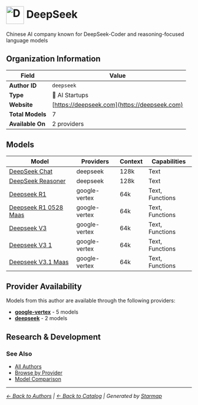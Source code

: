 # <img src="https://raw.githubusercontent.com/agentstation/starmap/master/internal/embedded/logos/deepseek.svg" alt="DeepSeek logo" width="48" height="48" style="vertical-align: middle;"> DeepSeek
  
  
  
Chinese AI company known for DeepSeek-Coder and reasoning-focused language models
  
  
## Organization Information
  
| Field | Value |
|---------|---------|
| **Author ID** | `deepseek` |
| **Type** | 🚀 AI Startups |
| **Website** | [https://deepseek.com](https://deepseek.com) |
| **Total Models** | 7 |
| **Available On** | 2 providers |

  
## Models
  
| Model | Providers | Context | Capabilities |
|---------|---------|---------|---------|
| [DeepSeek Chat](./models/deepseek-chat.md) | deepseek | 128k | Text |
| [DeepSeek Reasoner](./models/deepseek-reasoner.md) | deepseek | 128k | Text |
| [Deepseek R1](./models/deepseek-r1-at-deepseek-r1-0528.md) | google-vertex | 64k | Text, Functions |
| [Deepseek R1 0528 Maas](./models/deepseek-r1-0528-maas-at-001.md) | google-vertex | 64k | Text, Functions |
| [Deepseek V3](./models/deepseek-v3-at-deepseek-v3-0324.md) | google-vertex | 64k | Text, Functions |
| [Deepseek V3 1](./models/deepseek-v3-1-at-deepseek-v3-1.md) | google-vertex | 64k | Text, Functions |
| [Deepseek V3.1 Maas](./models/deepseek-v3.1-maas-at-001.md) | google-vertex | 64k | Text, Functions |

  
## Provider Availability
  
Models from this author are available through the following providers:
  
  
- **[google-vertex](../../providers/google-vertex/)** - 5 models
- **[deepseek](../../providers/deepseek/)** - 2 models
  
## Research & Development
  

  
### See Also
  
- [All Authors](../)
- [Browse by Provider](../../providers/)
- [Model Comparison](../../models/)
  
---
*_[← Back to Authors](../) | [← Back to Catalog](../../) | Generated by [Starmap](https://github.com/agentstation/starmap)_*